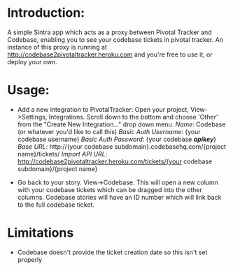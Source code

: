 Introduction:
=============

A simple Sintra app which acts as a proxy between Pivotal Tracker and Codebase, enabling you to see your codebase tickets in pivotal tracker. An instance of this proxy is running at http://codebase2pivotaltracker.heroku.com and you're free to use it, or deploy your own.

Usage:
======

- Add a new integration to PivotalTracker: Open your project, View->Settings, Integrations. Scroll down to the bottom and choose 'Other' from the "Create New Integration..." drop down menu.
  *Name*: Codebase (or whatever you'd like to call this)
  *Basic Auth Username*: {your codebase username}
  *Basic Auth Password*: {your codebase ***apikey***}
  *Base URL*: http://{your codebase subdomain}.codebasehq.com/{project name}/tickets/
  *Import API URL*: http://codebase2pivotaltracker.heroku.com/tickets/{your codebase subdomain}/{project name}

- Go back to your story. View->Codebase. This will open a new column with your codebase tickets which can be dragged into the other columns. Codebase stories will have an ID number which will link back to the full codebase ticket.

Limitations
===========

- Codebase doesn't provide the ticket creation date so this isn't set properly
